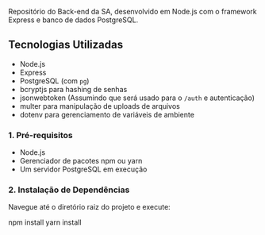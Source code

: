 Repositório do Back-end da SA, desenvolvido em Node.js com o framework Express e banco de dados PostgreSQL.

## Tecnologias Utilizadas

* Node.js
* Express
* PostgreSQL (com `pg`)
* bcryptjs para hashing de senhas
* jsonwebtoken (Assumindo que será usado para o `/auth` e autenticação)
* multer para manipulação de uploads de arquivos
* dotenv para gerenciamento de variáveis de ambiente

### 1. Pré-requisitos

* Node.js 
* Gerenciador de pacotes npm ou yarn
* Um servidor PostgreSQL em execução

### 2. Instalação de Dependências

Navegue até o diretório raiz do projeto e execute:

npm install
yarn install